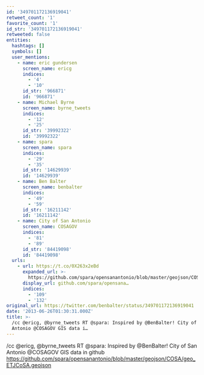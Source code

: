```yaml
---
id: '349701172136919041'
retweet_count: '1'
favorite_count: '1'
id_str: '349701172136919041'
retweeted: false
entities:
  hashtags: []
  symbols: []
  user_mentions:
    - name: eric gundersen
      screen_name: ericg
      indices:
        - '4'
        - '10'
      id_str: '966871'
      id: '966871'
    - name: Michael Byrne
      screen_name: byrne_tweets
      indices:
        - '12'
        - '25'
      id_str: '39992322'
      id: '39992322'
    - name: spara
      screen_name: spara
      indices:
        - '29'
        - '35'
      id_str: '14629939'
      id: '14629939'
    - name: Ben Balter
      screen_name: benbalter
      indices:
        - '49'
        - '59'
      id_str: '16211142'
      id: '16211142'
    - name: City of San Antonio
      screen_name: COSAGOV
      indices:
        - '81'
        - '89'
      id_str: '84419098'
      id: '84419098'
  urls:
    - url: https://t.co/0X263x2eBd
      expanded_url: >-
        https://github.com/spara/opensanantonio/blob/master/geojson/COSA/geo_ETJCoSA.geojson
      display_url: github.com/spara/opensana…
      indices:
        - '109'
        - '132'
original_url: https://twitter.com/benbalter/status/349701172136919041
date: '2013-06-26T01:30:31.000Z'
title: >-
  /cc @ericg, @byrne_tweets RT @spara: Inspired by @BenBalter! City of San
  Antonio @COSAGOV GIS data i…
---
```


/cc @ericg, @byrne_tweets RT @spara: Inspired by @BenBalter! City of San Antonio @COSAGOV GIS data in github https://github.com/spara/opensanantonio/blob/master/geojson/COSA/geo_ETJCoSA.geojson